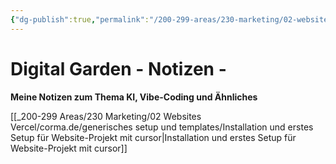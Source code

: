 ```yaml
---
{"dg-publish":true,"permalink":"/200-299-areas/230-marketing/02-websites-vercel/corma-de/generisches-setup-und-templates/digital-garden-notizen/","tags":["gardenEntry"]}
---
```


# Digital Garden - Notizen -  
**Meine Notizen zum Thema KI, Vibe-Coding und Ähnliches**

[[_200-299 Areas/230 Marketing/02 Websites Vercel/corma.de/generisches setup und templates/Installation und erstes Setup für Website-Projekt  mit cursor\|Installation und erstes Setup für Website-Projekt  mit cursor]]

